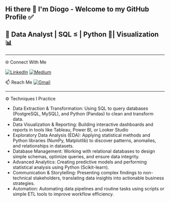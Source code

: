 ## Hi there 👋 I'm Diogo - Welcome to my GitHub Profile ✅
 
 
  ## 🚀 Data Analyst | SQL ≤ | Python 🐍| Visualization 📊

---

 🌐 Connect With Me
  
[![LinkedIn](https://img.shields.io/badge/LinkedIn-0077B5?style=for-the-badge&logo=linkedin&logoColor=white)](https://linkedin.com/in/dfranceschetti) 
[![Medium](https://img.shields.io/badge/Medium-12100E?style=for-the-badge&logo=medium&logoColor=white)](https://medium.com/@diogo.franceschetti)

 📫 Reach Me
 [![Gmail](https://img.shields.io/badge/Gmail-D14836?style=for-the-badge&logo=gmail&logoColor=white)](mailto:diogo.franceschetti@gmail.com)

---
⚙️ Techniques I Practice
- Data Extraction & Transformation: Using SQL to query databases (PostgreSQL, MySQL), and Python (Pandas) to clean and transform data.
- Data Visualization & Reporting: Building interactive dashboards and reports in tools like Tableau, Power BI, or Looker Studio
- Exploratory Data Analysis (EDA): Applying statistical methods and Python libraries (NumPy, Matplotlib) to discover patterns, anomalies, and relationships in datasets.
- Database Management: Working with relational databases to design simple schemas, optimize queries, and ensure data integrity.
- Advanced Analytics: Creating predictive models and performing statistical analysis using Python (Scikit-learn).
- Communication & Storytelling: Presenting complex findings to non-technical stakeholders, translating data insights into actionable business strategies.
- Automation: Automating data pipelines and routine tasks using scripts or simple ETL tools to improve workflow efficiency.

  
<!--
**DiogoFranceschetti/DiogoFranceschetti** is a ✨ _special_ ✨ repository because its `README.md` (this file) appears on your GitHub profile.

- 🌱 I’m currently improving my SQL and Python codes! 🐍
- 👯 I’m looking to collaborate on ...
- 🤔 I’m looking for help with ...
- 💬 Ask me about ...
- 📫 How to reach me: ...
- 😄 Pronouns: ...
- ⚡ Fun fact: ...
-->
